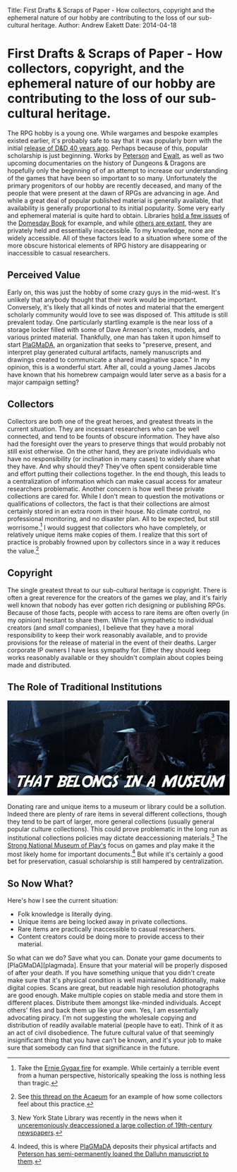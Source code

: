 Title: First Drafts & Scraps of Paper - How collectors, copyright and the ephemeral nature of our hobby are contributing to the loss of our sub-cultural heritage.
Author: Andrew Eakett
Date: 2014-04-18

# First Drafts & Scraps of Paper - How collectors, copyright, and the ephemeral nature of our hobby are contributing to the loss of our sub-cultural heritage.

The RPG hobby is a young one. While wargames and bespoke examples existed earlier, it's probably safe to say that it was popularly born with the initial [release of D&D 40 years ago][dnd40birth]. Perhaps because of this, popular scholarship is just beginning. Works by [Peterson][patw] and [Ewalt][odam], as well as two upcoming documentaries on the history of Dungeons & Dragons are hopefully only the beginning of of an attempt to increase our understanding of the games that have been so important to so many. Unfortunately the primary progenitors of our hobby are recently deceased, and many of the people that were present at the dawn of RPGs are advancing in age. And while a great deal of popular published material is generally available, that availability is generally proportional to its initial popularity. Some very early and ephemeral material is quite hard to obtain. Libraries [hold a few issues][bgsucat] of the [Domesday Book][domesday] for example, and while [others are extant][domesdayfound], they are privately held and essentially inaccessible. To my knowledge, none are widely accessible. All of these factors lead to a situation where some of the more obscure historical elements of RPG history are disappearing or inaccessible to casual researchers.

## Perceived Value
Early on, this was just the hobby of some crazy guys in the mid-west. It's unlikely that anybody thought that their work would be important. Conversely, it's likely that all kinds of notes and material that the emergent scholarly community would love to see was disposed of. This attitude is still prevalent today. One particularly startling example is the near loss of a storage locker filled with some of Dave Arneson's notes, models, and various printed material. Thankfully, one man has taken it upon himself to start [PlaGMaDA][plagmada], an organization that seeks to "preserve, present, and interpret play generated cultural artifacts, namely manuscripts and drawings created to communicate a shared imaginative space." In my opinion, this is a wonderful start. After all, could a young James Jacobs have known that his homebrew campaign would later serve as a basis for a major campaign setting?

## Collectors
Collectors are both one of the great heroes, and greatest threats in the current situation. They are incessant researchers who can be well connected, and tend to be founts of obscure information. They have also had the foresight over the years to preserve things that would probably not still exist otherwise. On the other hand, they are private individuals who have no responsibility (or inclination in many cases) to widely share what they have. And why should they? They've often spent considerable time and effort putting their collections together. In the end though, this leads to a centralization of information which can make casual access for amateur researchers problematic. Another concern is how well these private collections are cared for. While I don't mean to question the motivations or qualifications of collectors, the fact is that their collections are almost certainly stored in an extra room in their house. No climate control, no professional monitoring, and no disaster plan. All to be expected, but still worrisome.[^gygaxfirefn] I would suggest that collectors who have completely, or relatively unique items make copies of them. I realize that this sort of practice is probably frowned upon by collectors since in a way it reduces the value.[^scanningandsellingfn]

## Copyright
The single greatest threat to our sub-cultural heritage is copyright. There is often a great reverence for the creators of the games we play, and it's fairly well known that nobody has ever gotten rich designing or publishing RPGs. Because of those facts, people with access to rare items are often overly (in my opinion) hesitant to share them. While I'm sympathetic to individual creators (and *small* companies), I believe that they have a moral responsibility to keep their work reasonably available, and to provide provisions for the release of material in the event of their deaths. Larger corporate IP owners I have less sympathy for. Either they should keep works reasonably available or they shouldn't complain about copies being made and distributed.

## The Role of Traditional Institutions
![That belongs in a museum!](./that_belongs_in_a_museum.png)

Donating rare and unique items to a museum or library could be a sollution. Indeed there are plenty of rare items in several different collections, though they tend to be part of larger, more general collections (usually general popular culture collections). This could prove problematic in the long run as institutional collections policies may dictate deaccessioning materials.[^newspapershreddingfn] The [Strong National Museum of Play's][thestrong] focus on games and play make it the most likely home for important documents.[^strongcredentials] But while it's certainly a good bet for preservation, casual scholarship is still hampered by centralization.

## So Now What?
Here's how I see the current situation:  
<ul>
 <li>Folk knowledge is literally dying.</li>
 <li>Unique items are being locked away in private collections.</li>
 <li>Rare items are practically inaccessible to casual researchers.</li>
 <li>Content creators could be doing more to provide access to their material.</li>
</ul>
So what can we do? Save what you can. Donate your game documents to [PlaGMaDA][plagmada]. Ensure that your material will be properly disposed of after your death. If you have something unique that you didn't create make sure that it's physical condition is well maintained. Additionally, make digital copies. Scans are great, but readable high resolution photographs are good enough. Make multiple copies on stable media and store them in different places. Distribute them amongst like-minded individuals. Accept others' files and back them up like your own.  
Yes, I am essentially advocating piracy. I'm not suggesting the wholesale copying and distribution of readily available material (people have to eat). Think of it as an act of civil disobedience. The future cultural value of that seemingly insignificant thing that you have can't be known, and it's your job to make sure that somebody can find that significance in the future.

[^gygaxfirefn]: Take the [Ernie Gygax fire][gygaxfire] for example. While certainly a terrible event from a human perspective, historically speaking the loss is nothing less than tragic.
[^scanningandsellingfn]: See [this thread on the Acaeum][acaeum1] for an example of how some collectors feel about this practice.
[^newspapershreddingfn]: New York State Library was recently in the news when it [unceremoniously deaccessioned a large collection of 19th-century newspapers][newspapershredding].
[^strongcredentials]: Indeed, this is where [PlaGMaDA][plagmada] deposits their physical artifacts and [Peterson has semi-permanently loaned the Dalluhn manuscript to them][dalluhnloan].

[acaeum1]: https://www.acaeum.com/forum/viewtopic.php?cache=1&f=1&t=1459&p=197677&hilit=scanning#p197677
[plagmada]: http://plagmada.org
[patw]: http://www.amazon.com/gp/product/0615642047/ref=as_li_ss_tl?ie=UTF8&camp=1789&creative=390957&creativeASIN=0615642047&linkCode=as2&tag=pathfwiki-20
[odam]: http://www.amazon.com/gp/product/B008J4CHX2/ref=as_li_ss_tl?ie=UTF8&camp=1789&creative=390957&creativeASIN=B008J4CHX2&linkCode=as2&tag=pathfwiki-20
[dnd40birth]: http://playingattheworld.blogspot.ca/2013/12/when-dungeons-dragons-turns-40.html#more
[domesday]: https://www.acaeum.com/library/domesday.html
[gygaxfire]: http://www.examiner.com/article/fire-destroys-ernie-gygax-jr-s-home
[bgsucat]: http://maurice.bgsu.edu/search/o=271178427
[domesdayfound]: https://www.acaeum.com/forum/viewtopic.php?cache=1&f=10&t=3404&p=199615#p199615
[thestrong]: http://www.museumofplay.org/
[newspapershredding]: http://www.universalhub.com/2014/former-bpl-could-preside-over-shredding
[dalluhnloan]: http://www.thestrong.org/press/releases/2013/04/4538-rare-dungeons-dragons-manuscript















